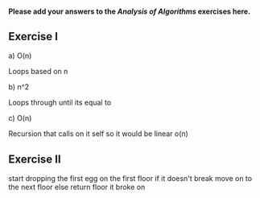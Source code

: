 #### Please add your answers to the **_Analysis of Algorithms_** exercises here.

## Exercise I

a) O(n)

Loops based on n

b) n^2

Loops through until its equal to

c) O(n)

Recursion that calls on it self so it would be linear o(n)

## Exercise II

start dropping the first egg on the first floor if it doesn't break move on to the next floor else return floor it broke on

